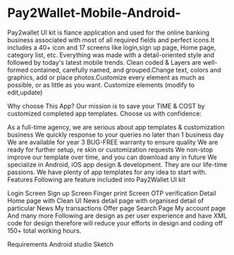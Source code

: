 # Pay2Wallet-Mobile-Android-
Pay2wallet UI kit is fiance application and used for the online banking business associated with most of all required fields and perfect icons.It includes a 40+ icon and 17 screens like login,sign up page, Home page, category list, etc. Everything was made with a detail-oriented style and followed by today's latest mobile trends. 
Clean coded & Layers are well-formed contained, carefully named, and grouped.Change text, colors and graphics, add or place photos.Customize every element as much as possible, or as little as you want. Customize elements (modify to edit,update) 


Why choose This App?
Our mission is to save your TIME & COST by customized completed app templates. Choose us with confidence:

As a full-time agency, we are serious about app templates & customization business
We quickly response to your queries no later than 1 business day
We are available for  year 3 BUG-FREE warranty to ensure quality
We are ready for further setup, re skin or customization requests
We non-stop improve our template over time, and you can download any in  future
We specialize in Android, iOS app design & development. They are our life-time passions.
We have plenty of app templates for any idea to start with.
Features
Following are feature included into Pay2Wallet UI kit 

Login Screen
Sign up Screen
Finger print Screen
OTP verification
Detail Home page with Clean UI
News detail page with organised detail of particular News
My transactions
Offer page
Search Page 
My account page
And many more
Following are design as per user experience and have XML code for design therefore will reduce your efforts in design and coding off 150+ total working hours.

Requirements
Android studio
Sketch 
